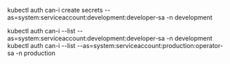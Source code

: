 

kubectl auth can-i create secrets --as=system:serviceaccount:development:developer-sa -n development

<!-- --as=system:serviceaccount:<네임스페이스>:<서비스어카운트_이름>(who) -n development (where) 
-->




kubectl auth can-i --list --as=system:serviceaccount:development:developer-sa -n development
kubectl auth can-i --list --as=system:serviceaccount:production:operator-sa -n production